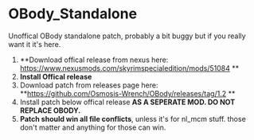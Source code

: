 # OBody_Standalone
Unoffical OBody standalone patch, probably a bit buggy but if you really want it it's here.

1. **Download offical release from nexus here: https://www.nexusmods.com/skyrimspecialedition/mods/51084 ** 
2. **Install Offical release**
3. Download patch from releases page here: **https://github.com/Osmosis-Wrench/OBody/releases/tag/1.2  **
4. Install patch below offical release **AS A SEPERATE MOD. DO NOT REPLACE OBODY.**  
5. **Patch should win all file conflicts**, unless it's for nl_mcm stuff. those don't matter and anything for those can win.  
